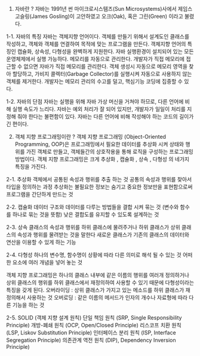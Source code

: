 1. 자바란 ?
자바는 1991년 썬 마이크로시스템즈(Sun Microsystems)사에서 제임스 고슬링(James Gosling)이 고안하였고 오크(Oak), 혹은 그린(Green) 이라고 불렸다.

1-1. 자바의 특징
자바는 객체지향 언어이다.
객체를 만들기 위해서 설계도인 클래스를 작성하고, 객체와 객체를 연결하여 목적에 맞는 프로그램을 만든다.
객체지향 언어의 특징인 캡슐화, 상속성, 다형성을 완벽하게 지원한다.
자바 실행환경이 설치되어 있는 모든 운영체제에서 실행 가능하다.
메모리를 자동으로 관리한다.
개발자가 직접 메모리에 접근할 수 없으면 자바가 직접 메모리를 관리한다.
객체 생성시 자동으로 메모리 영역을 찾아 할당하고, 가비지 콜렉터(Garbage Collector)를 실행시켜 자동으로 사용하지 않는 객체를 제거한다.
개발자는 메모리 관리의 수고를 덜고, 핵심기능 코딩에 집중할 수 있다.

1-2. 자바의 단점
자바는 실행을 위해 자바 가상 머신을 거쳐야 하므로, 다른 언어에 비해 실행 속도가 느리다.
자바는 예외 처리가 잘 되어 있지만, 개발자가 일일이 처리를 지정해 줘야 한다는 불편함이 있다.
자바는 다른 언어에 비해 작성해야 하는 코드의 길이가 긴 편이다.

2. 객체 지향 프로그래밍이란 ?
객체 지향 프로그래밍 (Object-Oriented Programming, OOP)은 프로그래밍에서 필요한 데이터를 추상화 시켜 상태와 행위를 가진 객체로 만들고, 객체들간의 상호작용을 통해 로직을 구성하는 프로그래밍 방법이다.
객체 지향 프로그래밍은 크게 추상화 , 캡슐화 , 상속 , 다형성 의 네가지 특징을 가진다.

2-1. 추상화
객체에서 공통된 속성과 행위를 추출 하는 것
공통의 속성과 행위를 찾아서 타입을 정의하는 과정
추상화는 불필요한 정보는 숨기고 중요한 정보만을 표현함으로써 프로그램을 간단하게 만드는 것

2-2. 캡슐화
데이터 구조와 데이터를 다루는 방법들을 결합 시켜 묶는 것 (변수와 함수를 하나로 묶는 것을 뜻함)
낮은 결합도를 유지할 수 있도록 설계하는 것

2-3. 상속
클래스의 속성과 행위를 하위 클래스에 물려주거나 하위 클래스가 상위 클래스의 속성과 행위를 물려받는 것을 말한다
새로운 클래스가 기존의 클래스의 데이터와 연산을 이용할 수 있게 하는 기능

2-4. 다형성
하나의 변수명, 함수명이 상황에 따라 다른 의미로 해석 될 수 있는 것
어떠한 요소에 여러 개념을 넣어 놓는 것

객체 지향 프로그래밍은 하나의 클래스 내부에 같은 이름의 행위를 여러개 정의하거나 상위 클래스의 행위를 하위 클래스에서 재정의하여 사용할 수 있기 때문에 다형성이라는 특징을 갖게 된다.
오버라이딩 : 상위 클래스가 가지고 있는 메소드를 하위 클래스가 재정의해서 사용하는 것
오버로딩 : 같은 이름의 메서드가 인자의 개수나 자료형에 따라 다른 기능을 하는 것

2-5. SOLID (객체 지향 설계 원칙)
단일 책임 원칙 (SRP, Single Responsibility Principle)
개방-폐쇄 원칙 (OCP, Open/Closed Principle)
리스코프 치환 원칙 (LSP, Liskov Substitution Principle)
인터페이스 분리 원칙 (ISP, Interface Segregation Principle)
의존관계 역전 원칙 (DIP), Dependency Inversion Principle)
